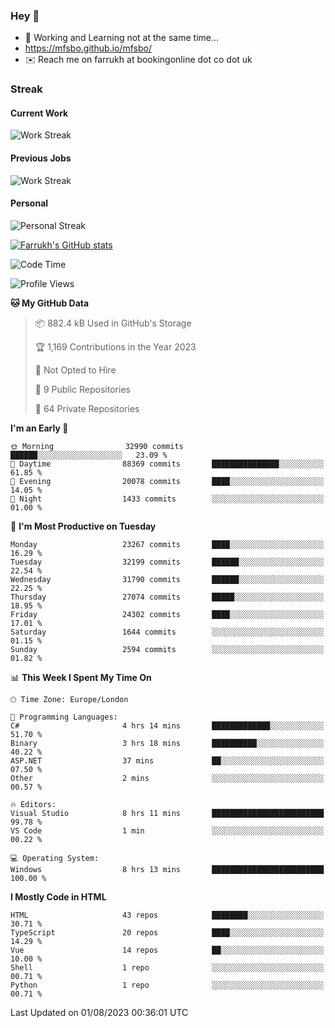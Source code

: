 ### Hey 👋

- 🏃 Working and Learning not at the same time...
- https://mfsbo.github.io/mfsbo/
- ✉️ Reach me on farrukh at bookingonline dot co dot uk

### Streak
#### Current Work
![Work Streak](https://streak-stats.demolab.com/?user=mfsbo)
#### Previous Jobs
![Work Streak](https://streak-stats.demolab.com/?user=farrukhcw)
#### Personal
![Personal Streak](https://streak-stats.demolab.com/?user=farrukhsubhani)

[![Farrukh's GitHub stats](https://github-readme-stats.vercel.app/api?username=mfsbo&hide=stars&count_private=true)](https://github.com/mfsbo/)

<!--START_SECTION:waka-->
![Code Time](http://img.shields.io/badge/Code%20Time-369%20hrs%203%20mins-blue)

![Profile Views](http://img.shields.io/badge/Profile%20Views-3-blue)

**🐱 My GitHub Data** 

> 📦 882.4 kB Used in GitHub's Storage 
 > 
> 🏆 1,169 Contributions in the Year 2023
 > 
> 🚫 Not Opted to Hire
 > 
> 📜 9 Public Repositories 
 > 
> 🔑 64 Private Repositories 
 > 
**I'm an Early 🐤** 

```text
🌞 Morning                32990 commits       ██████░░░░░░░░░░░░░░░░░░░   23.09 % 
🌆 Daytime                88369 commits       ███████████████░░░░░░░░░░   61.85 % 
🌃 Evening                20078 commits       ████░░░░░░░░░░░░░░░░░░░░░   14.05 % 
🌙 Night                  1433 commits        ░░░░░░░░░░░░░░░░░░░░░░░░░   01.00 % 
```
📅 **I'm Most Productive on Tuesday** 

```text
Monday                   23267 commits       ████░░░░░░░░░░░░░░░░░░░░░   16.29 % 
Tuesday                  32199 commits       ██████░░░░░░░░░░░░░░░░░░░   22.54 % 
Wednesday                31790 commits       ██████░░░░░░░░░░░░░░░░░░░   22.25 % 
Thursday                 27074 commits       █████░░░░░░░░░░░░░░░░░░░░   18.95 % 
Friday                   24302 commits       ████░░░░░░░░░░░░░░░░░░░░░   17.01 % 
Saturday                 1644 commits        ░░░░░░░░░░░░░░░░░░░░░░░░░   01.15 % 
Sunday                   2594 commits        ░░░░░░░░░░░░░░░░░░░░░░░░░   01.82 % 
```


📊 **This Week I Spent My Time On** 

```text
🕑︎ Time Zone: Europe/London

💬 Programming Languages: 
C#                       4 hrs 14 mins       █████████████░░░░░░░░░░░░   51.70 % 
Binary                   3 hrs 18 mins       ██████████░░░░░░░░░░░░░░░   40.22 % 
ASP.NET                  37 mins             ██░░░░░░░░░░░░░░░░░░░░░░░   07.50 % 
Other                    2 mins              ░░░░░░░░░░░░░░░░░░░░░░░░░   00.57 % 

🔥 Editors: 
Visual Studio            8 hrs 11 mins       █████████████████████████   99.78 % 
VS Code                  1 min               ░░░░░░░░░░░░░░░░░░░░░░░░░   00.22 % 

💻 Operating System: 
Windows                  8 hrs 13 mins       █████████████████████████   100.00 % 
```

**I Mostly Code in HTML** 

```text
HTML                     43 repos            ████████░░░░░░░░░░░░░░░░░   30.71 % 
TypeScript               20 repos            ████░░░░░░░░░░░░░░░░░░░░░   14.29 % 
Vue                      14 repos            ██░░░░░░░░░░░░░░░░░░░░░░░   10.00 % 
Shell                    1 repo              ░░░░░░░░░░░░░░░░░░░░░░░░░   00.71 % 
Python                   1 repo              ░░░░░░░░░░░░░░░░░░░░░░░░░   00.71 % 
```




 Last Updated on 01/08/2023 00:36:01 UTC
<!--END_SECTION:waka-->
<!--
**mfsbo/mfsbo** is a ✨ _special_ ✨ repository because its `README.md` (this file) appears on your GitHub profile.

Here are some ideas to get you started:

- 🔭 I’m currently working on ...
- 🌱 I’m currently learning ...
- 👯 I’m looking to collaborate on ...
- 🤔 I’m looking for help with ...
- 💬 Ask me about ...
- 📫 How to reach me: ...
- 😄 Pronouns: ...
- ⚡ Fun fact: ...
-->
